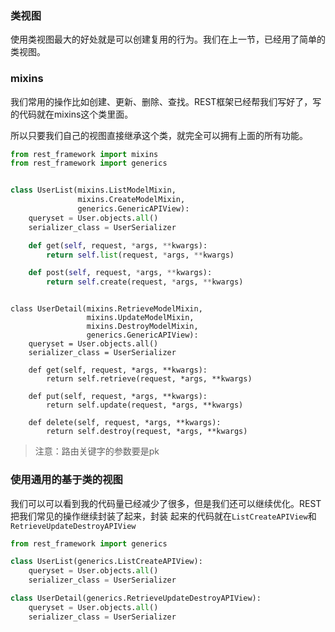 ### 类视图

使用类视图最大的好处就是可以创建复用的行为。我们在上一节，已经用了简单的类视图。

### mixins

我们常用的操作比如创建、更新、删除、查找。REST框架已经帮我们写好了，写的代码就在mixins这个类里面。

所以只要我们自己的视图直接继承这个类，就完全可以拥有上面的所有功能。

```python
from rest_framework import mixins
from rest_framework import generics


class UserList(mixins.ListModelMixin,
               mixins.CreateModelMixin,
               generics.GenericAPIView):
    queryset = User.objects.all()
    serializer_class = UserSerializer

    def get(self, request, *args, **kwargs):
        return self.list(request, *args, **kwargs)

    def post(self, request, *args, **kwargs):
        return self.create(request, *args, **kwargs)

```

```

class UserDetail(mixins.RetrieveModelMixin,
                 mixins.UpdateModelMixin,
                 mixins.DestroyModelMixin,
                 generics.GenericAPIView):
    queryset = User.objects.all()
    serializer_class = UserSerializer

    def get(self, request, *args, **kwargs):
        return self.retrieve(request, *args, **kwargs)

    def put(self, request, *args, **kwargs):
        return self.update(request, *args, **kwargs)

    def delete(self, request, *args, **kwargs):
        return self.destroy(request, *args, **kwargs)
```

> 注意：路由关键字的参数要是pk

### 使用通用的基于类的视图

我们可以可以看到我的代码量已经减少了很多，但是我们还可以继续优化。REST把我们常见的操作继续封装了起来，封装 起来的代码就在`ListCreateAPIView`和`RetrieveUpdateDestroyAPIView`

```python
from rest_framework import generics

class UserList(generics.ListCreateAPIView):
    queryset = User.objects.all()
    serializer_class = UserSerializer

class UserDetail(generics.RetrieveUpdateDestroyAPIView):
    queryset = User.objects.all()
    serializer_class = UserSerializer

```

